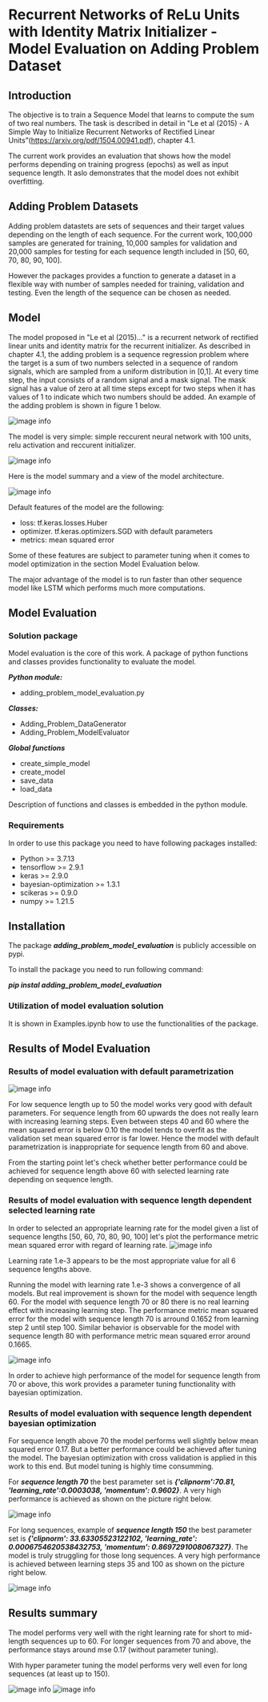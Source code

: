 # Recurrent Networks of ReLu Units with Identity Matrix Initializer - Model Evaluation on Adding Problem Dataset

## Introduction

The objective is to train a Sequence Model that learns to compute the sum of two real
numbers. The task is described in detail in "Le et al (2015) - A Simple Way to Initialize
Recurrent Networks of Rectified Linear Units”(https://arxiv.org/pdf/1504.00941.pdf), chapter
4.1. 

The current work provides an evaluation that shows how the model performs depending on
training progress (epochs) as well as input sequence length. It aslo demonstrates that the
model does not exhibit overfitting.

## Adding Problem Datasets

Adding problem datastets are sets of sequences and their target values depending on the length of each sequence.
For the current work, 100,000 samples are generated for training, 10,000 samples for validation and 20,000 samples for testing for each sequence length included in [50, 60, 70, 80, 90, 100]. 

However the packages provides a function to generate a dataset in a flexible way with number of samples needed for training, validation and testing. Even the length of the sequence can be chosen as needed.

## Model

The model proposed in "Le et al (2015)..." is a recurrent network of rectified linear units and identity matrix for the recurrent initializer. As described in chapter 4.1, the adding problem is a sequence regression problem where the target is a sum of
two numbers selected in a sequence of random signals, which are sampled from a uniform distribution
in [0,1]. At every time step, the input consists of a random signal and a mask signal. The mask
signal has a value of zero at all time steps except for two steps when it has values of 1 to indicate
which two numbers should be added. An example of the adding problem is shown in figure 1 below.

![image info](pics/adding_sequence.JPG)

The model is very simple: simple reccurent neural network with 100 units, relu activation and reccurent initializer.

![image info](pics/Model1.JPG)

Here is the model summary and a view of the model architecture.

![image info](pics/Model.JPG)

Default features of the model are the following:  

- loss: tf.keras.losses.Huber
- optimizer. tf.keras.optimizers.SGD with default parameters
- metrics: mean squared error

Some of these features are subject to parameter tuning when it comes to model optimization in the section Model Evaluation below.
                        
The major advantage of the model is to run faster than other sequence model like LSTM which performs much more computations.

## Model Evaluation

### Solution package

Model evaluation is the core of this work. A package of python functions and classes provides functionality to evaluate the model.

***Python module:***
- adding_problem_model_evaluation.py

***Classes:***
- Adding_Problem_DataGenerator
- Adding_Problem_ModelEvaluator

***Global functions***
- create_simple_model
- create_model
- save_data
- load_data

Description of functions and classes is embedded in the python module.

### Requirements

In order to use this package you need to have following packages installed:
- Python >= 3.7.13
- tensorflow >= 2.9.1
- keras >= 2.9.0
- bayesian-optimization >= 1.3.1
- scikeras >= 0.9.0
- numpy >= 1.21.5

## Installation

The package ***adding_problem_model_evaluation*** is publicly accessible on pypi.

To install the package you need to run following command:

***pip instal adding_problem_model_evaluation***

### Utilization of model evaluation solution

It is shown in Examples.ipynb how to use the functionalities of the package.

## Results of Model Evaluation

   

### Results of model evaluation with default parametrization

![image info](pics/Model_Eval_NP.JPG)

For low sequence length up to 50 the model works very good with default parameters. For sequence length from 60 upwards the does not really learn with increasing learning steps. Even between steps 40 and 60 where the mean squared error is below 0.10 the model tends to overfit as the validation set mean squared error is far lower. Hence the model with default parametrization is inappropriate for sequence length from 60 and above.

From the starting point let's check whether better performance could be achieved for sequence length above 60 with selected learning rate depending on sequence length.

### Results of model evaluation with sequence length dependent selected learning rate

In order to selected an appropriate learning rate for the model given a list of sequence lengths [50, 60, 70, 80, 90, 100] let's plot the performance metric mean squared error with regard of learning rate.
![image info](pics/Learning_rate_plot.JPG)

Learning rate 1.e-3 appears to be the most appropriate value for all 6 sequence lengths above.

Running the model with learning rate 1.e-3 shows a convergence of all models. But real improvement is shown for the model with sequence length 60. For the model with sequence length 70 or 80 there is no real learning effect with increasing learning step. The performance metric mean squared error for the model with sequence length 70 is arround 0.1652 from learning step 2 until step 100. Similar behavior is observable for the model with sequence length 80 with performance metric mean squared error around 0.1665.

![image info](pics/Model_Eval_LR0001_2.JPG)

In order to achieve high performance of the model for sequence length from 70 or above, this work provides a parameter tuning functionality with bayesian optimization. 

### Results of model evaluation with sequence length dependent bayesian optimization

For sequence length above 70 the model performs well slightly below mean squared error 0.17. But a better performance could be achieved after tuning the model. The bayesian optimization with cross validation is applied in this work to this end. But model tuning is highly time consumming.

For ***sequence length 70*** the best parameter set is ***{'clipnorm':70.81, 'learning_rate':0.0003038, 'momentum': 0.9602}***.
A very high performance is achieved as shown on the picture right below.

![image info](pics/tuning_params_70_2.JPG)

For long sequences, example of ***sequence length 150*** the best parameter set is ***{'clipnorm': 33.63305523122102, 'learning_rate': 0.0006754620538432753, 'momentum': 0.8697291008067327}***. The model is truly struggling for those long sequences. A very high performance is achieved between learning steps 35 and 100 as shown on the picture right below.

![image info](pics/tuning_params_150_2.JPG)


## Results summary

The model performs very well with the right learning rate for short to mid-length sequences up to 60. For longer sequences from 70 and above, the performance stays around mse 0.17 (without parameter tuning).

With hyper parameter tuning the model performs very well even for long sequences (at least up to 150).

![image info](pics/recapitulation.JPG)
![image info](pics/summary.JPG)


    
